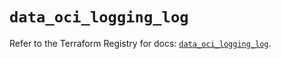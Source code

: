 # `data_oci_logging_log`

Refer to the Terraform Registry for docs: [`data_oci_logging_log`](https://registry.terraform.io/providers/oracle/oci/7.19.0/docs/data-sources/logging_log).
